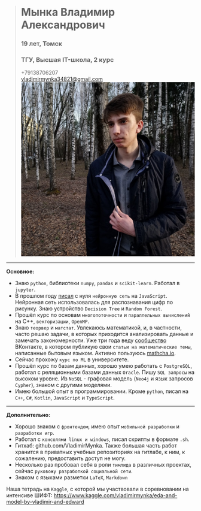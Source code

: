 > # Мынка Владимир Александрович
> ### 19 лет, Томск
> ### ТГУ, Высшая IT-школа, 2 курс
> +79138706207  
> vladimirmynka34821@gmail.com
> ![Это я!](./3H69ZHCivSk2.jpg)


---


**Основное:**
* Знаю `python`, библиотеки `numpy`, `pandas` и `scikit-learn`. Работал в `jupyter`.
* В прошлом году [писал](https://github.com/VladimirMynka/Neural-Network) с нуля `нейронную сеть` на `JavaScript`. Нейронная сеть использовалась для распознавания цифр по рисунку. Знаю устройство `Decision Tree` и `Random Forest`.
* Прошёл курс по основам `многопоточности` и `параллельных вычислений` на C++, `векторизации`, `OpenMP`.
* Знаю `теорвер` и `матстат`. Увлекаюсь математикой, и, в частности, часто решаю задачи, в которых приходится анализировать данные и замечать закономерности. Уже три года веду [сообщество](https://vk.com/mathemynka) ВКонтакте, в котором публикую свои `статьи на математические темы`, написанные бытовым языком. Активно пользуюсь [mathcha.io](https://www.mathcha.io/).
* Сейчас прохожу `курс по ML` в университете.
* Прошёл курс по базам данных, хорошо умею работать с `PostgreSQL`, работал с реляционными базами данных `Oracle`. Пишу `SQL запросы` на высоком уровне. Из `NoSQL` - графовая модель (`Neo4j` и язык запросов `Cypher`), знаком с другими моделями.
* Имею большой опыт в программировании. Кроме `python`, писал на `C++`, `C#`, `Kotlin`, `JavaScript` и `TypeScript`. 


---


**Дополнительно:**
- Хорошо знаком с `фронтендом`, имею опыт `мобильной разработки` и `разработки игр`.
- Работал с `консолями linux и windows`, писал скрипты в формате `.sh`.
- Гитхаб: github.com/VladimirMynka. Также большая часть работ хранится в приватных учебных репозиториях на гитлабе, к ним, к сожалению, предоставить доступ не могу.
- Несколько раз пробовал себя в роли `тимлида` в различных проектах, сейчас `руковожу разработкой социальной сети`.
- Знаком с языками разметки `LaTeX`, `Markdown`

Наша тетрадь на `Kaggle`, с которой мы участвовали в соревновании на интенсиве ШИФТ: https://www.kaggle.com/vladimirmynka/eda-and-model-by-vladimir-and-edward
